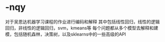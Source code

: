 # -nqy
对于吴恩达机器学习课程的作业进行编码和解释
其中包括线性回归，线性的逻辑回归，非线性的逻辑回归，svm，kmeans等
每个问题都从多个模型去解释和建模，包括随机森林，决策树，以及sklearns中的一些高级的API
